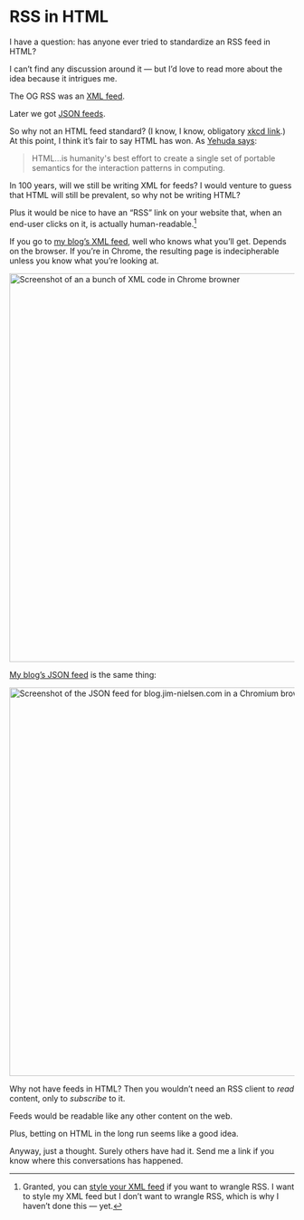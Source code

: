 # RSS in HTML

I have a question: has anyone ever tried to standardize an RSS feed in HTML?

I can’t find any discussion around it — but I’d love to read more about the idea because it intrigues me. 

The OG RSS was an [XML feed](https://www.rssboard.org/rss-specification).

Later we got [JSON feeds](https://www.jsonfeed.org/version/1.1/).

So why not an HTML feed standard? (I know, I know, obligatory [xkcd link](https://xkcd.com/927/).) At this point, I think it’s fair to say HTML has won. As [Yehuda says](https://twitter.com/wycats/status/1376963953054547970?s=20):

> HTML…is humanity's best effort to create a single set of portable semantics for the interaction patterns in computing.

In 100 years, will we still be writing XML for feeds? I would venture to guess that HTML will still be prevalent, so why not be writing HTML?

Plus it would be nice to have an “RSS” link on your website that, when an end-user clicks on it, is actually human-readable.[^1]

If you go to [my blog’s XML feed](https://blog.jim-nielsen.com/feed.xml), well who knows what you’ll get. Depends on the browser. If you’re in Chrome, the resulting page is indecipherable unless you know what you’re looking at.

<img src="https://cdn.jim-nielsen.com/blog/2024/html-rss-xml.png" width="947" height="687" alt="Screenshot of an a bunch of XML code in Chrome browner" />

[My blog’s JSON feed](https://blog.jim-nielsen.com/feed.xml) is the same thing:

<img src="https://cdn.jim-nielsen.com/blog/2024/html-rss-json.png" width="947" height="687" alt="Screenshot of the JSON feed for blog.jim-nielsen.com in a Chromium browser" />

Why not have feeds in HTML? Then you wouldn’t need an RSS client to _read_ content, only to _subscribe_ to it.

Feeds would be readable like any other content on the web.

Plus, betting on HTML in the long run seems like a good idea.

Anyway, just a thought. Surely others have had it. Send me a link if you know where this conversations has happened.

[^1]: Granted, you can [style your XML feed](https://darekkay.com/blog/rss-styling/) if you want to wrangle RSS. I want to style my XML feed but I don’t want to wrangle RSS, which is why I haven’t done this — yet.